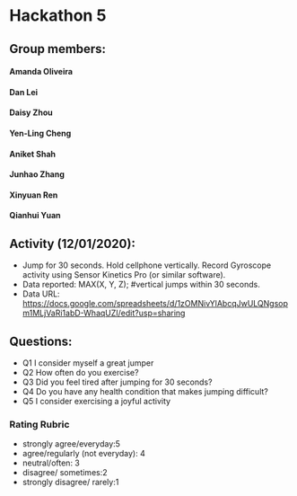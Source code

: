 # Hackathon 5

## Group members: 
#### Amanda Oliveira
#### Dan Lei 
#### Daisy Zhou
#### Yen-Ling Cheng
#### Aniket Shah
#### Junhao Zhang
#### Xinyuan Ren
#### Qianhui Yuan

## Activity (12/01/2020): 
* Jump for 30 seconds. Hold cellphone vertically. Record Gyroscope activity using Sensor Kinetics Pro (or similar software).
* Data reported: MAX(X, Y, Z); #vertical jumps within 30 seconds.
* Data URL: https://docs.google.com/spreadsheets/d/1zOMNivYlAbcqJwULQNgsopm1MLjVaRi1abD-WhaqUZI/edit?usp=sharing

## Questions: 
* Q1	I consider myself a great jumper
* Q2	How often do you exercise?
* Q3	Did you feel tired after jumping for 30 seconds?
* Q4	Do you have any health condition that makes jumping difficult?
* Q5	I consider exercising a joyful activity

### Rating Rubric 
* strongly agree/everyday:5
* agree/regularly (not everyday): 4
* neutral/often: 3
* disagree/ sometimes:2
* strongly disagree/ rarely:1



